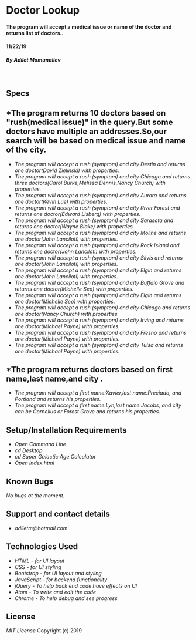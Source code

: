 # **Doctor Lookup**

#### The program will accept a medical issue or name of the doctor and returns list of doctors..
#### 11/22/19

##### By _**Adilet Momunaliev**_
&nbsp;
## **Specs**
## *The program returns 10 doctors based on "rush(medical issue)" in the query.But some doctors have multiple an addresses.So,our search will be based on medical issue and name of the city.
* _The program will accept a rush (symptom) and city Destin and returns one doctor(David Zielinski) with properties._
* _The program will accept a rush (symptom) and city Chicago and returns three doctors(Carol Burke,Melissa Dennis,Nancy Church) with properties._
* _The program will accept a rush (symptom) and city Aurora and returns one doctor(Kevin Lue) with properties._
* _The program will accept a rush (symptom) and city River Forest and returns one doctor(Edward Lisberg) with properties._
* _The program will accept a rush (symptom) and city Sarasota and returns one doctor(Wayne Blake) with properties._
* _The program will accept a rush (symptom) and city Moline and returns one doctor(John Lanciloti) with properties._
* _The program will accept a rush (symptom) and city Rock Island and returns one doctor(John Lanciloti) with properties._
* _The program will accept a rush (symptom) and city Silvis and returns one doctor(John Lanciloti) with properties._
* _The program will accept a rush (symptom) and city Elgin and returns one doctor(John Lanciloti) with properties._
* _The program will accept a rush (symptom) and city Buffalo Grove and returns one doctor(Michelle Seo) with properties._
* _The program will accept a rush (symptom) and city Elgin and returns one doctor(Michelle Seo) with properties._
* _The program will accept a rush (symptom) and city Chicago and returns one doctor(Nancy Church) with properties._
* _The program will accept a rush (symptom) and city Irving and returns one doctor(Michael Payne) with properties._
* _The program will accept a rush (symptom) and city Fresno and returns one doctor(Michael Payne) with properties._
* _The program will accept a rush (symptom) and city Tulsa and returns one doctor(Michael Payne) with properties._
## *The program returns doctors based on first name,last name,and city .
* _The program will accept a first name:Xavier,last name:Preciado, and Portland  and returns his properties._
* _The program will accept a first name:Lyn,last name:Jacobs, and city can be Cornelius or Forest Grove and returns his properties._


## **Setup/Installation Requirements**

* _Open Command Line_
* _cd Desktop_
* _cd Super Galactic Age Calculator_
* _Open index.html_

## **Known Bugs**

_No bugs at the moment._

## Support and contact details

* _adiletm@hotmail.com_

## **Technologies Used**

* _HTML - for UI layout_
* _CSS - for UI styling_
* _Bootstrap - for UI layout and styling_
* _JavaScript - for backend functionality_
* _jQuery - To help back end code have effects on UI_
* _Atom - To write and edit the code_
* _Chrome - To help debug and see progress_

## **License**

*MIT License*
Copyright (c) 2019
